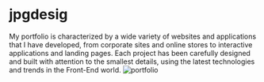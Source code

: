 # jpgdesig
My portfolio is characterized by a wide variety of websites and applications that I have developed, from corporate sites and online stores to interactive applications and landing pages. Each project has been carefully designed and built with attention to the smallest details, using the latest technologies and trends in the Front-End world.
![portfolio](https://github.com/jhonjpg/jpgdesig/assets/102936768/ad73874c-1f03-4ad5-829d-5cd3f6b9976e)
